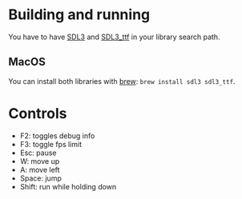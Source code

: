 # Building and running

You have to have [SDL3](https://github.com/libsdl-org/SDL) and [SDL3_ttf](https://github.com/libsdl-org/SDL_ttf) in your library search path.

## MacOS

You can install both libraries with [brew](https://brew.sh/): `brew install sdl3 sdl3_ttf`.

# Controls

* F2: toggles debug info
* F3: toggle fps limit
* Esc: pause
* W: move up
* A: move left
* Space: jump
* Shift: run while holding down
